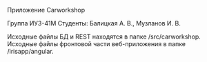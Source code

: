 Приложение Carworkshop

Группа ИУ3-41М
Студенты: Балицкая А. В., Музланов И. В.

Исходные файлы БД и REST находятся в папке /src/carworkshop. Исходные файлы фронтовой части веб-приложения в папке /irisapp/angular.
